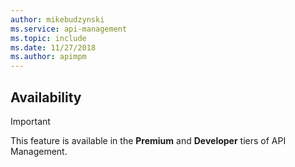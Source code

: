 ```yaml
---
author: mikebudzynski
ms.service: api-management
ms.topic: include
ms.date: 11/27/2018
ms.author: apimpm
---
```


## Availability

> [!IMPORTANT]
> This feature is available in the **Premium** and **Developer** tiers of API Management.
